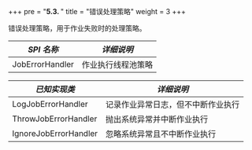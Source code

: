 +++
pre = "<b>5.3. </b>"
title = "错误处理策略"
weight = 3
+++

错误处理策略，用于作业失败时的处理策略。

| *SPI 名称*            | *详细说明*                      |
| --------------------- | ------------------------------ |
| JobErrorHandler       | 作业执行线程池策略               |

| *已知实现类*           | *详细说明*                      |
| --------------------- | ------------------------------ |
| LogJobErrorHandler    | 记录作业异常日志，但不中断作业执行 |
| ThrowJobErrorHandler  | 抛出系统异常并中断作业执行        |
| IgnoreJobErrorHandler | 忽略系统异常且不中断作业执行      |
